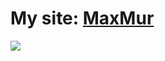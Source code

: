 # My site: [MaxMur](https://maxmur.info)

<img src="https://github.com/TheMaxMur/my_site/workflows/ci-cd-MaxMur-Site/badge.svg?branch=main"><br>
